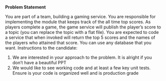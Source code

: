 **Problem Statement**

You are part of a team, building a gaming service. You are responsible for implementing the module that
keeps track of the all time top scores. As players complete a game, the game service will publish the
player’s score to a topic (you can replace the topic with a flat file). You are expected to code a service
that when invoked will return the top 5 scores and the names of the players who attained that score.
You can use any database that you want.
Instructions to the candidate:
1. We are interested in your approach to the problem. It is alright if you don’t have a beautiful PPT
2. We would like to see working code and at least a few key unit tests.
Ensure is your code is organized well and is production grade
